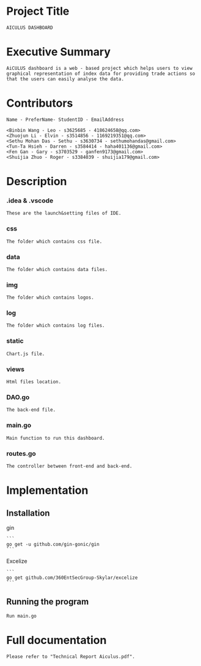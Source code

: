 # Project Title

    AICULUS DASHBOARD

# Executive Summary

    AiCULUS dashboard is a web - based project which helps users to view graphical representation of index data for providing trade actions so that the users can easily analyse the data. 

# Contributors

    Name - PreferName- StudentID - EmailAddress

    <Binbin Wang - Leo - s3625685 - 418624658@qq.com>
    <Zhuojun Li - Elvin - s3514856 - 1169219351@qq.com>
    <Sethu Mohan Das - Sethu - s3630734 - sethumohandas@gmail.com>
    <Tun-Ta Hsieh - Darren - s3584414 - haha401136@gmail.com>
    <Fen Gan - Gary - s3703529 - ganfen9173@gmail.com>
    <Shuijia Zhuo - Roger - s3384039 - shuijia179@gmail.com>

# Description

### .idea & .vscode

    These are the launch&setting files of IDE.

### css

    The folder which contains css file.

### data

    The folder which contains data files. 

### img

    The folder which contains logos. 

### log

    The folder which contains log files.

### static

    Chart.js file.

### views

    Html files location.

### DAO.go

    The back-end file.

### main.go

    Main function to run this dashboard.

### routes.go

    The controller between front-end and back-end.

# Implementation  

## Installation

gin

    ```
    go get -u github.com/gin-gonic/gin
    ```

Excelize

    ```
    go get github.com/360EntSecGroup-Skylar/excelize
    ```

## Running the program

    Run main.go


# Full documentation

    Please refer to "Technical Report Aiculus.pdf". 
